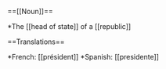 ==[[Noun]]==

*The [[head of state]] of a [[republic]]

==Translations==

*French: [[président]]
*Spanish: [[presidente]]